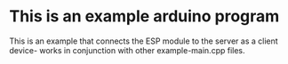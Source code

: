 # This is an example arduino program
This is an example that connects the ESP module to the server as a client device- works in conjunction with other example-main.cpp files.
